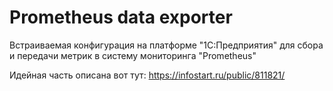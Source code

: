 # Prometheus data exporter
Встраиваемая конфигурация на платформе "1С:Предприятия" для сбора и передачи метрик в систему мониторинга "Prometheus"

Идейная часть описана вот тут:
https://infostart.ru/public/811821/
